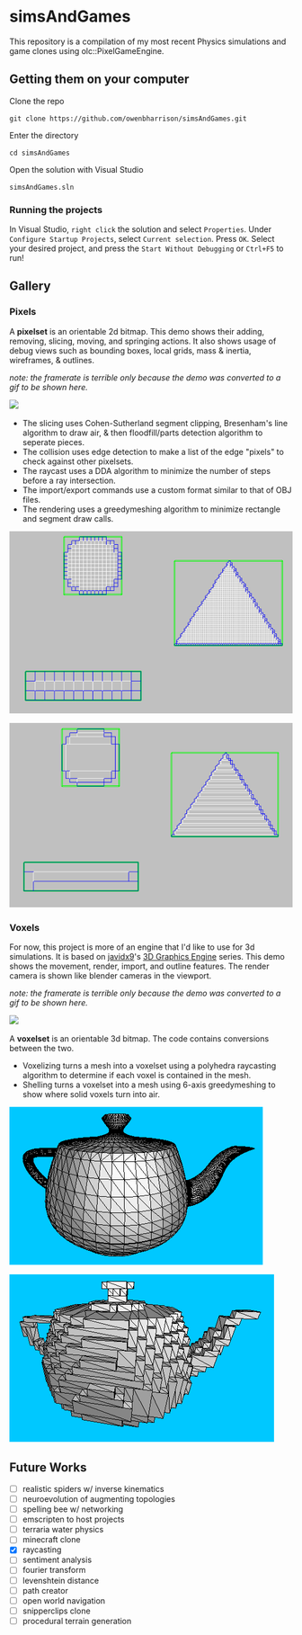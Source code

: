 # simsAndGames
This repository is a compilation of my most recent Physics simulations and game clones using olc::PixelGameEngine.

## Getting them on your computer
Clone the repo
```
git clone https://github.com/owenbharrison/simsAndGames.git
```
Enter the directory
```
cd simsAndGames
```
Open the solution with Visual Studio
```
simsAndGames.sln
```

### Running the projects
In Visual Studio, `right click` the solution and select `Properties`.
Under `Configure Startup Projects`, select `Current selection`.
Press `OK`.
Select your desired project, and press the `Start Without Debugging` or `Ctrl+F5` to run!

## Gallery

### Pixels
A **pixelset** is an orientable 2d bitmap. This demo shows their adding, removing, slicing, moving, and springing actions.
It also shows usage of debug views such as bounding boxes, local grids, mass & inertia, wireframes, & outlines.

*note: the framerate is terrible only because the demo was converted to a gif to be shown here.*

![](https://i.imgur.com/go5xaqX.gif)

- The slicing uses Cohen-Sutherland segment clipping, Bresenham's line algorithm to draw air, & then floodfill/parts detection algorithm to seperate pieces.
- The collision uses edge detection to make a list of the edge "pixels" to check against other pixelsets.
- The raycast uses a DDA algorithm to minimize the number of steps before a ray intersection.
- The import/export commands use a custom format similar to that of OBJ files.
- The rendering uses a greedymeshing algorithm to minimize rectangle and segment draw calls.

![](pixels/gallery/greedymesh_before.png)

![](pixels/gallery/greedymesh_after.png)

### Voxels
For now, this project is more of an engine that I'd like to use for 3d simulations.
It is based on [javidx9](https://github.com/onelonecoder)'s [3D Graphics Engine](https://www.youtube.com/watch?v=ih20l3pJoeU) series.
This demo shows the movement, render, import, and outline features. The render camera is shown like blender cameras in the viewport.

*note: the framerate is terrible only because the demo was converted to a gif to be shown here.*

![](https://i.imgur.com/mMSlrVN.gif)

A **voxelset** is an orientable 3d bitmap. The code contains conversions between the two.  
- Voxelizing turns a mesh into a voxelset using a polyhedra raycasting algorithm to determine if each voxel is contained in the mesh.
- Shelling turns a voxelset into a mesh using 6-axis greedymeshing to show where solid voxels turn into air.

![](voxels/gallery/voxelize_before.png)

![](voxels/gallery/voxelize_after.png)

## Future Works
- [ ] realistic spiders w/ inverse kinematics
- [ ] neuroevolution of augmenting topologies
- [ ] spelling bee w/ networking
- [ ] emscripten to host projects
- [ ] terraria water physics
- [ ] minecraft clone
- [x] raycasting
- [ ] sentiment analysis
- [ ] fourier transform
- [ ] levenshtein distance
- [ ] path creator
- [ ] open world navigation
- [ ] snipperclips clone
- [ ] procedural terrain generation
